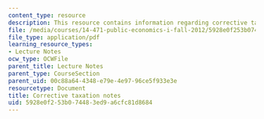 ```yaml
---
content_type: resource
description: This resource contains information regarding corrective taxation notes.
file: /media/courses/14-471-public-economics-i-fall-2012/5928e0f253b074483ed9a6cfc81d8684_MIT14_471F12_corrective_tax.pdf
file_type: application/pdf
learning_resource_types:
- Lecture Notes
ocw_type: OCWFile
parent_title: Lecture Notes
parent_type: CourseSection
parent_uid: 00c88a64-4348-e79e-4e97-96ce5f933e3e
resourcetype: Document
title: Corrective taxation notes
uid: 5928e0f2-53b0-7448-3ed9-a6cfc81d8684
---
```

